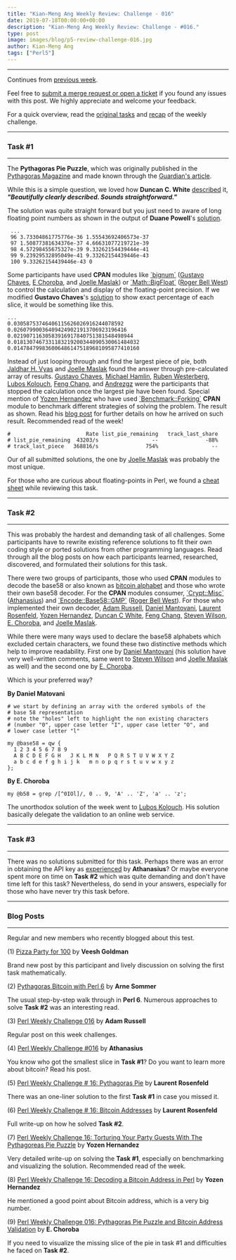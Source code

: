 ```yaml
---
title: "Kian-Meng Ang Weekly Review: Challenge - 016"
date: 2019-07-18T00:00:00+00:00
description: "Kian-Meng Ang Weekly Review: Challenge - #016."
type: post
image: images/blog/p5-review-challenge-016.jpg
author: Kian-Meng Ang
tags: ["Perl5"]
---
```

***
Continues from [previous week](/blog/review-challenge-015/).

Feel free to [submit a merge request or open a ticket](https://github.com/manwar/perlweeklychallenge) if you found any issues with this post. We highly appreciate and welcome your feedback.

For a quick overview, read the [original tasks](https://perlweeklychallenge.org/blog/perl-weekly-challenge-016/) and [recap](https://perlweeklychallenge.org/blog/recap-challenge-016/) of the weekly challenge.

***
### Task #1
***

The **Pythagoras Pie Puzzle**, which was originally published in the [Pythagoras Magazine](https://pyth.eu/) and made known through the [Guardian's article](https://www.theguardian.com/science/2017/jun/19/did-you-solve-it-pythagorass-best-puzzles).

While this is a simple question, we loved how **Duncan C. White** [described](https://github.com/manwar/perlweeklychallenge-club/blob/master/challenge-016/duncan-c-white/perl5/ch-1.pl) it, **_"Beautifully clearly described. Sounds straightforward."_**

The solution was quite straight forward but you just need to aware of long floating point numbers as shown in the output of **Duane Powell**'s [solution](https://github.com/manwar/perlweeklychallenge-club/blob/master/challenge-016/duane-powell/perl5/ch-1.pl).

     ...
     96 3.73304861775776e-36 1.55543692406573e-37
     97 1.50877381634376e-37 4.66631077219721e-39
     98 4.57298455675327e-39 9.33262154439444e-41
     99 9.23929532895049e-41 9.33262154439446e-43
     100 9.33262154439446e-43 0

Some participants have used **CPAN** modules like [\`bignum\`](https://metacpan.org/pod/bignum) ([Gustavo Chaves](https://github.com/manwar/perlweeklychallenge-club/blob/master/challenge-016/gustavo-chaves/perl5/ch-1.pl), [E Choroba](https://github.com/manwar/perlweeklychallenge-club/blob/master/challenge-016/e-choroba/perl5/ch-1.pl), and [Joelle Maslak](https://github.com/manwar/perlweeklychallenge-club/blob/master/challenge-016/joelle-maslak/perl5/ch-1.pl)) or [\`Math::BigFloat\`](https://metacpan.org/pod/Math::BigFloat) ([Roger Bell West](https://github.com/manwar/perlweeklychallenge-club/blob/master/challenge-016/roger-bell-west/perl5/ch-1.pl)) to control the calculation and display of the floating-point precision. If we modified **Gustavo Chaves**'s [solution](https://github.com/manwar/perlweeklychallenge-club/blob/master/challenge-016/gustavo-chaves/perl5/ch-1.pl) to show exact percentage of each slice, it would be something like this.

    ...
    0.03058753746406115626026916244078592
    0.026079900364094249021913706923196416
    0.02190711630583916917840751381548498944
    0.0181307467331183219200344090530061484032
    0.0147847998360064861475189681095877410160

Instead of just looping through and find the largest piece of pie, both [Jaldhar H. Vyas](https://github.com/manwar/perlweeklychallenge-club/blob/master/challenge-016/jald%20%20%20%20%20%20har-h-vyas/perl5/ch-1.pl) and [Joelle Maslak](https://github.com/manwar/perlweeklychallenge-club/blob/master/challenge-016/joelle-maslak/perl5/ch-1.pl) found the answer through pre-calculated array of results. [Gustavo Chaves](https://github.com/manwar/perlweeklychallenge-club/blob/master/challenge-016/gustavo-chaves/perl5/ch-1.pl), [Michael Hamlin](https://github.com/manwar/perlweeklychallenge-club/blob/master/challenge-016/michael-hamlin/perl5/ch-1.pl), [Ruben Westerberg](https://github.com/manwar/perlweeklychallenge-club/blob/master/challenge-016/ruben-westerberg/perl5/ch-1.pl), [Lubos Kolouch](https://github.com/manwar/perlweeklychallenge-club/blob/master/challenge-016/lubos-kolouch/perl5/ch-1.pl), [Feng Chang](https://github.com/manwar/perlweeklychallenge-club/blob/master/challenge-016/feng-chang/perl5/ch-1.pl), and [Andrezgz](https://github.com/manwar/perlweeklychallenge-club/blob/master/challenge-016/andrezgz/perl5/ch-1.pl) were the participants that stopped the calculation once the largest pie have been found. Special mention of [Yozen Hernandez](https://github.com/manwar/perlweeklychallenge-club/blob/master/challenge-016/yozen-hernandez/perl5/ch-1.pl) who have used [\`Benchmark::Forking\`](https://metacpan.org/pod/Benchmark::Forking) **CPAN** module to benchmark different strategies of solving the problem. The result as shown. Read his [blog post](https://yzhernand.github.io/posts/perl-weekly-challenge-16-1/) for further details on how he arrived on such result. Recommended read of the week!

    #                        Rate list_pie_remaining   track_last_share
    # list_pie_remaining  43203/s                 --               -88%
    # track_last_piece   368816/s               754%                 --

Our of all submitted solutions, the one by [Joelle Maslak](https://github.com/manwar/perlweeklychallenge-club/blob/master/challenge-016/joelle-maslak/perl5/ch-1.pl) was probably the most unique.

For those who are curious about floating-points in Perl, we found a [cheat sheet](https://floating-point-gui.de/languages/perl/) while reviewing this task.

***
### Task #2
***

This was probably the hardest and demanding task of all challenges. Some participants have to rewrite existing reference solutions to fit their own coding style or ported solutions from other programming languages. Read through all the blog posts on how each participants learned, researched, discovered, and formulated their solutions for this task.

There were two groups of participants, those who used **CPAN** modules to decode the base58 or also known as [bitcoin alphabet](https://en.bitcoin.it/wiki/Base58Check_encoding) and those who wrote their own base58 decoder. For the **CPAN** modules consumer, [\`Crypt::Misc\`](https://metacpan.org/pod/release/MIK/CryptX-0.056/lib/Crypt/Misc.pm) ([Athanasius](https://github.com/manwar/perlweeklychallenge-club/blob/master/challenge-016/athanasius/perl5/ch-2.pl)) and [\`Encode::Base58::GMP\`](https://metacpan.org/pod/Encode::Base58::GMP) ([Roger Bell West](https://github.com/manwar/perlweeklychallenge-club/blob/master/challenge-016/roger-bell-west/perl5/ch-2.pl)). For those who implemented their own decoder, [Adam Russell](https://github.com/manwar/perlweeklychallenge-club/blob/master/challenge-016/adam-russell/perl5/ch-2.pl), [Daniel Mantovani](https://github.com/manwar/perlweeklychallenge-club/blob/master/challenge-016/daniel-mantovani/perl5/ch-2.pl), [Laurent Rosenfeld](https://github.com/manwar/perlweeklychallenge-club/blob/master/challenge-016/laurent-rosenfeld/perl5/ch-2.pl), [Yozen Hernandez](https://github.com/manwar/perlweeklychallenge-club/blob/master/challenge-016/yozen-hernandez/perl5/ch-2.pl), [Duncan C White](https://github.com/manwar/perlweeklychallenge-club/blob/master/challenge-016/duncan-c-white/perl5/ch-2.pl), [Feng Chang,](https://github.com/manwar/perlweeklychallenge-club/blob/master/challenge-016/feng-chang/perl5/ch-2.pl) [Steven Wilson](https://github.com/manwar/perlweeklychallenge-club/blob/master/challenge-016/steven-wilson/perl5/ch-2.pl), [E. Choroba](https://github.com/manwar/perlweeklychallenge-club/blob/master/challenge-016/e-choroba/perl5/ch-2.pl), and [Joelle Maslak](https://github.com/manwar/perlweeklychallenge-club/blob/master/challenge-016/joelle-maslak/perl5/ch-2.pl).

While there were many ways used to declare the base58 alphabets which excluded certain characters, we found these two distinctive methods which help to improve readability. First one by [Daniel Mantovani](https://github.com/manwar/perlweeklychallenge-club/blob/master/challenge-016/daniel-mantovani/perl5/ch-2.pl) (his solution have very well-written comments, same went to [Steven Wilson](https://github.com/manwar/perlweeklychallenge-club/blob/master/challenge-016/steven-wilson/perl5/ch-2.pl) and [Joelle Maslak](https://github.com/manwar/perlweeklychallenge-club/blob/master/challenge-016/joelle-maslak/perl5/ch-2.pl) as well) and the second one by [E. Choroba](https://github.com/manwar/perlweeklychallenge-club/blob/master/challenge-016/e-choroba/perl5/ch-2.pl).

Which is your preferred way?

**By Daniel Matovani**

    # we start by defining an array with the ordered symbols of the
    # base 58 representation
    # note the "holes" left to highlight the non existing characters
    # (number "0", upper case letter "I", upper case letter "O", and
    # lower case letter "l"

    my @base58 = qw {
      1 2 3 4 5 6 7 8 9
      A B C D E F G H   J K L M N   P Q R S T U V W X Y Z
      a b c d e f g h i j k   m n o p q r s t u v w x y z
    };

**By E. Choroba**

    my @b58 = grep /[^0IOl]/, 0 .. 9, 'A' .. 'Z', 'a' .. 'z';


The unorthodox solution of the week went to [Lubos Kolouch](https://github.com/manwar/perlweeklychallenge-club/blob/master/challenge-016/lubos-kolouch/perl5/ch-2.pl). His solution basically delegate the validation to an online web service.

***
### Task #3
***

There was no solutions submitted for this task. Perhaps there was an error in obtaining the API key as [experienced](http://blogs.perl.org/users/athanasius/2019/07/perl-weekly-challenge-016.html) by **Athanasius**? Or maybe everyone spent more on time on **Task #2** which was quite demanding and don't have time left for this task? Nevertheless, do send in your answers, especially for those who have never try this task before.

***
### Blog Posts
***

Regular and new members who recently blogged about this test.

(1) [Pizza Party for 100](http://blogs.perl.org/users/veesh/2019/07/pizza-party-for-100.html) by **Veesh Goldman**

Brand new post by this participant and lively discussion on solving the first task mathematically.

(2) [Pythagoras Bitcoin with Perl 6](https://perl6.eu/pythagoras-bitcoin.html) by **Arne Sommer**

The usual step-by-step walk through in **Perl 6**. Numerous approaches to solve **Task #2** was an interesting read.

(3) [Perl Weekly Challenge 016](https://adamcrussell.livejournal.com/5613.html) by **Adam Russell**

Regular post on this week challenges.

(4) [Perl Weekly Challenge #016](http://blogs.perl.org/users/athanasius/2019/07/perl-weekly-challenge-016.html) by **Athanasius**

You know who got the smallest slice in **Task #1**? Do you want to learn more about bitcoin? Read his post.

(5) [Perl Weekly Challenge # 16: Pythagoras Pie](http://blogs.perl.org/users/laurent_r/2019/07/-perl-weekly-challenge-16-pythagoras-pie.html) by **Laurent Rosenfeld**

There was an one-liner solution to the first **Task #1** in case you missed it.

(6) [Perl Weekly Challenge # 16: Bitcoin Addresses](http://blogs.perl.org/users/laurent_r/2019/07/perl-weekly-challenge-16-bitcoin-addresses.html) by **Laurent Rosenfeld**

Full write-up on how he solved **Task #2**.

(7) [Perl Weekly Challenge 16: Torturing Your Party Guests With The Pythagoreas Pie Puzzle](https://yzhernand.github.io/posts/perl-weekly-challenge-16-1/) by **Yozen Hernandez**

Very detailed write-up on solving the **Task #1**, especially on benchmarking and visualizing the solution. Recommended read of the week.

(8) [Perl Weekly Challenge 16: Decoding a Bitcoin Address in Perl](https://yzhernand.github.io/posts/perl-weekly-challenge-16-2/) by **Yozen Hernandez**

He mentioned a good point about Bitcoin address, which is a very big number.

(9) [Perl Weekly Challenge 016: Pythagoras Pie Puzzle and Bitcoin Address Validation](http://blogs.perl.org/users/e_choroba/2019/07/perl-weekly-challenge-016-pythagoras-pie-puzzle-and-bitcoin-address-validation.html) by **E. Choroba**

If you need to visualize the missing slice of the pie in task #1 and difficulties he faced on **Task #2**.
